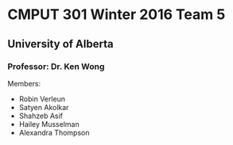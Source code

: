 # CMPUT 301 Winter 2016 Team 5
## University of Alberta
### Professor: Dr. Ken Wong

  Members:
  - Robin Verleun
  - Satyen Akolkar
  - Shahzeb Asif
  - Hailey Musselman
  - Alexandra Thompson

